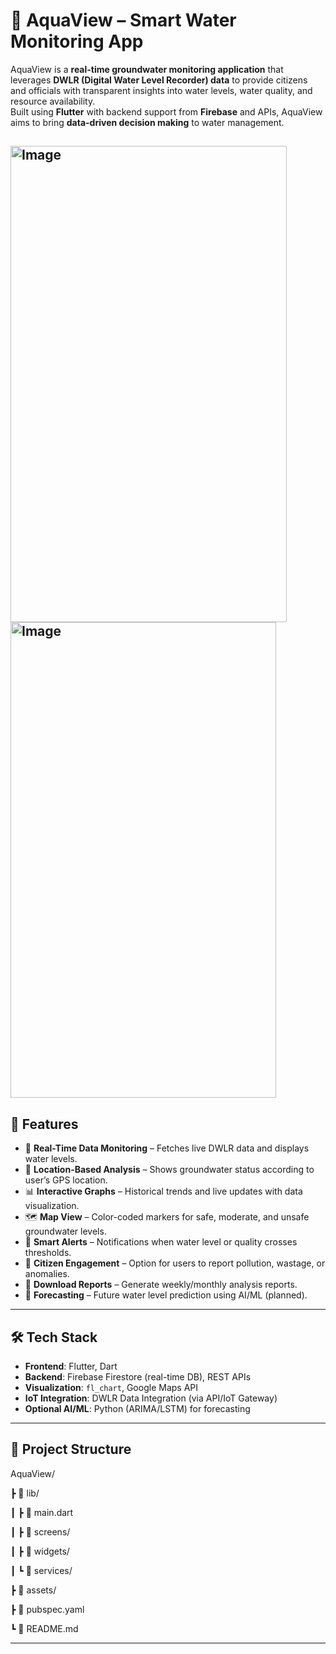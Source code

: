 # 🌊 AquaView – Smart Water Monitoring App

AquaView is a **real-time groundwater monitoring application** that leverages **DWLR (Digital Water Level Recorder) data** to provide citizens and officials with transparent insights into water levels, water quality, and resource availability.  
Built using **Flutter** with backend support from **Firebase** and APIs, AquaView aims to bring **data-driven decision making** to water management.

<img width="442" height="762" alt="Image" src="https://github.com/user-attachments/assets/a78f8de6-48d0-4e42-b734-7a7c5bc2c718" /><img width="425" height="761" alt="Image" src="https://github.com/user-attachments/assets/8999ef19-3352-4416-a254-4c81d78e049b" />
---

## 🚀 Features
- 📡 **Real-Time Data Monitoring** – Fetches live DWLR data and displays water levels.  
- 📍 **Location-Based Analysis** – Shows groundwater status according to user’s GPS location.  
- 📊 **Interactive Graphs** – Historical trends and live updates with data visualization.  
- 🗺️ **Map View** – Color-coded markers for safe, moderate, and unsafe groundwater levels.  
- 🔔 **Smart Alerts** – Notifications when water level or quality crosses thresholds.  
- 🤝 **Citizen Engagement** – Option for users to report pollution, wastage, or anomalies.  
- 📑 **Download Reports** – Generate weekly/monthly analysis reports.  
- 🔮 **Forecasting** – Future water level prediction using AI/ML (planned).

---

## 🛠️ Tech Stack
- **Frontend**: Flutter, Dart  
- **Backend**: Firebase Firestore (real-time DB), REST APIs  
- **Visualization**: `fl_chart`, Google Maps API  
- **IoT Integration**: DWLR Data Integration (via API/IoT Gateway)  
- **Optional AI/ML**: Python (ARIMA/LSTM) for forecasting  

---

## 📂 Project Structure

AquaView/

┣ 📂 lib/

┃ ┣ 📜 main.dart

┃ ┣ 📂 screens/

┃ ┣ 📂 widgets/

┃ ┗ 📂 services/

┣ 📂 assets/

┣ 📜 pubspec.yaml

┗ 📜 README.md




---

